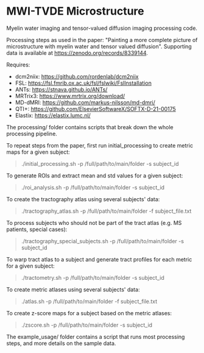 # MWI-TVDE Microstructure
Myelin water imaging and tensor-valued diffusion imaging processing code. 

Processing steps as used in the paper: "Painting a more complete picture of microstructure with myelin water and tensor valued diffusion". Supporting data is available at https://zenodo.org/records/8339144. 

Requires: 
- dcm2niix: https://github.com/rordenlab/dcm2niix 
- FSL: https://fsl.fmrib.ox.ac.uk/fsl/fslwiki/FslInstallation 
- ANTs: https://stnava.github.io/ANTs/
- MRTrix3: https://www.mrtrix.org/download/ 
- MD-dMRI: https://github.com/markus-nilsson/md-dmri/ 
- QTI+: https://github.com/ElsevierSoftwareX/SOFTX-D-21-00175 
- Elastix: https://elastix.lumc.nl/ 

The processing/ folder contains scripts that break down the whole processing pipeline. 

To repeat steps from the paper, first run initial_processing to create metric maps for a given subject:
> ./initial_processing.sh -p /full/path/to/main/folder -s subject_id

To generate ROIs and extract mean and std values for a given subject:
> ./roi_analysis.sh -p /full/path/to/main/folder -s subject_id 

To create the tractography atlas using several subjects' data:
> ./tractography_atlas.sh -p /full/path/to/main/folder -f subject_file.txt

To process subjects who should not be part of the tract atlas (e.g. MS patients, special cases):
> ./tractography_special_subjects.sh -p /full/path/to/main/folder -s subject_id

To warp tract atlas to a subject and generate tract profiles for each metric for a given subject:
> ./tractometry.sh -p /full/path/to/main/folder -s subject_id

To create metric atlases using several subjects' data:
> ./atlas.sh -p /full/path/to/main/folder -f subject_file.txt

To create z-score maps for a subject based on the metric atlases:
> ./zscore.sh -p /full/path/to/main/folder -s subject_id

The example_usage/ folder contains a script that runs most processing steps, and more details on the sample data.
